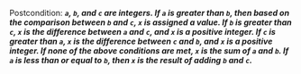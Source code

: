 Postcondition: ***`a`, `b`, and `c` are integers. If `a` is greater than `b`, then based on the comparison between `b` and `c`, `x` is assigned a value. If `b` is greater than `c`, `x` is the difference between `a` and `c`, and `x` is a positive integer. If `c` is greater than `a`, `x` is the difference between `c` and `b`, and `x` is a positive integer. If none of the above conditions are met, `x` is the sum of `a` and `b`. If `a` is less than or equal to `b`, then `x` is the result of adding `b` and `c`.***